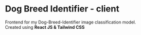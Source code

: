 # Dog Breed Identifier - client

Frontend for my Dog-Breed-Identifier image classification model. <br/>
Created using <b>React JS & Tailwind CSS<b/>

